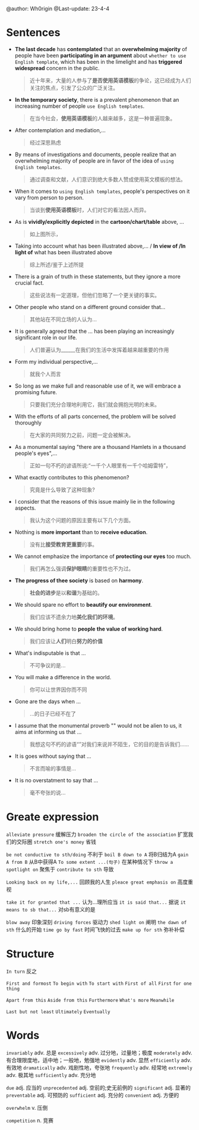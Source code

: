 @author: Wh0rigin
@Last-update: 23-4-4

# Sentences
* **The last decade** has **contemplated** that an **overwhelming majority** of people have been **participating in an argument** about `whether to use English template`, which has been in the limelight and has **triggered widespread** concern in the public.
    > 近十年来，大量的人参与了**是否使用英语模板**的争论，这已经成为人们关注的焦点，引发了公众的广泛关注。
* **In the temporary society**, there is a prevalent phenomenon that an increasing number of people `use English templates`.
    > 在当今社会，**使用英语模板**的人越来越多，这是一种普遍现象。
* After contemplation and mediation,...
    > 经过深思熟虑
* By means of investigations and documents, people realize that an overwhelming majority of people are in favor of the idea of `using English templates`.
    > 通过调查和文献，人们意识到绝大多数人赞成使用英文模板的想法。
* When it comes to `using English templates`, people's perspectives on it vary from person to person.
    > 当谈到**使用英语模板**时，人们对它的看法因人而异。
* As is **vividly/explicitly depicted** in the **cartoon/chart/table** above, ...
    > 如上图所示，
* Taking into account what has been illustrated above,... / **In view of /In light of** what has been illustrated above
    > 综上所述/鉴于上述所提
* There is a grain of truth in these statements, but they ignore a more crucial fact.
    > 这些说法有一定道理，但他们忽略了一个更关键的事实。
* Other people who stand on a different ground consider that…
    > 其他站在不同立场的人认为...
* It is generally agreed that the … has been playing an increasingly significant role in our life.
    > 人们普遍认为______在我们的生活中发挥着越来越重要的作用
* Form my individual perspective,...
    > 就我个人而言
* So long as we make full and reasonable use of it, we will embrace a promising future.
    > 只要我们充分合理地利用它，我们就会拥抱光明的未来。
* With the efforts of all parts concerned, the problem will be solved thoroughly
    > 在大家的共同努力之前，问题一定会被解决。
* As a monumental saying "there are a thousand Hamlets in a thousand people's eyes",...
    > 正如一句不朽的谚语所说:“一千个人眼里有一千个哈姆雷特”，
* What exactly contributes to this phenomenon?
    > 究竟是什么导致了这种现象?
* I consider that the reasons of this issue mainly lie in the following aspects.
    > 我认为这个问题的原因主要有以下几个方面。
* Nothing is **more important** than to **receive education**.
    > 没有比**接受教育更重要**的事。
* We cannot emphasize the importance of **protecting our eyes** too much.
    > 我们再怎么强调**保护眼睛**的重要性也不为过。
* **The progress of thee society** is based on **harmony**.
    > **社会的进步**是以**和谐**为基础的。
* We should spare no effort to **beautify our environment**.
    > 我们应该不遗余力地**美化我们的环境**。
* We should bring home to **people** **the value of working hard**.
    > 我们应该让**人们**明白**努力的价值**
* What's indisputable is that ...
    > 不可争议的是...
* You will make a difference in the world.
    > 你可以让世界因你而不同
* Gone are the days when ...
    > ...的日子已经不在了
* I assume that the monumental proverb "" would not be alien to us, it aims at informing us that ...
    > 我想这句不朽的谚语“”对我们来说并不陌生，它的目的是告诉我们……
* It is goes without saying that ...
    > 不言而喻的事情是...
* It is no overstatment to say that ...
    > 毫不夸张的说...
# Greate expression
`alleviate pressure`    缓解压力
`broaden the circle of the association`     扩宽我们的交际圈
`stretch one's money`   省钱

`be not conductive to sth/doing`    不利于
`boil B down to A`   将B归结为A
`gain A from B` 从B中获得A
`To some extent ...(句子)`    在某种情况下
`throw a spotlight on`  聚焦于
`contribute to sth`     导致

`Looking back on my life,...`   回顾我的人生
`pleace great emphasis on`  高度重视

`take it for granted that ...`  认为...理所应当
`it is said that...`    据说
`it means to sb that...`    对sb有意义的是

`blow away`     印象深刻
`driving forces`    驱动力
`shed light on` 阐明
`the dawn of sth`   什么的开始
`time go by fast`   时间飞快的过去
`make up for sth`   弥补补偿


# Structure
`In turn`   反之

`First and formost`
`To begin with`
`To start with`
`First of all`
`First`
`for one thing`

`Apart from this`
`Aside from this`
`Furthermore`
`What's more`
`Meanwhile`

`Last but not least`
`Ultimately`
`Eventually`


# Words
`invariably`    adv.    总是
`excessively`   adv.    过分地，过量地；极度
`moderately`    adv.    有合理限度地，适中地；一般地，勉强地
`evidently`     adv.    显然
`efficiently`   adv.    有效地
`dramatically`  adv.    戏剧性地，夸张地
`frequently`    adv.    经常地
`extremely`     adv.    极其地
`sufficiently`  adv.    充分地

`due`   adj.    应当的
`unprecedented` adj.    空前的;史无前例的
`significant`   adj.    显著的
`preventable`   adj.    可预防的
`sufficient`    adj.    充分的
`convenient`    adj.    方便的

`overwhelm`     v.      压倒

`competition`   n.  竞赛

